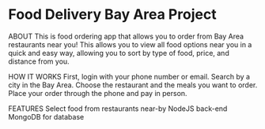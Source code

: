# Food Delivery Bay Area Project

ABOUT
This is food ordering app that allows you to order from Bay Area restaurants near you! This allows you to view all food options near you in a quick and easy way, allowing you to sort by type of food, price, and distance from you.

HOW IT WORKS
First, login with your phone number or email. Search by a city in the Bay Area. Choose the restaurant and the meals you want to order. Place your order through the phone and pay in person.

FEATURES
Select food from restaurants near-by
NodeJS back-end
MongoDB for database
